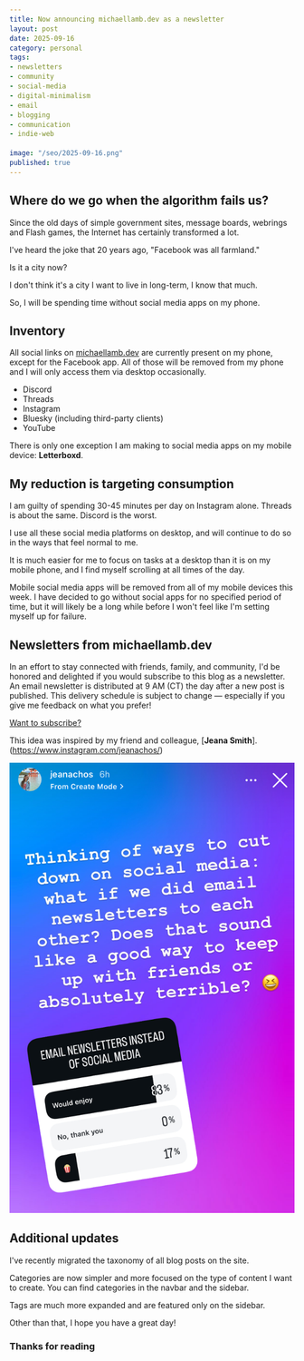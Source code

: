 ```yaml
---
title: Now announcing michaellamb.dev as a newsletter
layout: post
date: 2025-09-16
category: personal
tags:
- newsletters
- community
- social-media
- digital-minimalism
- email
- blogging 
- communication
- indie-web

image: "/seo/2025-09-16.png"
published: true
---
```


## Where do we go when the algorithm fails us?

Since the old days of simple government sites, message boards, webrings and Flash games, the Internet has certainly transformed a lot.

I've heard the joke that 20 years ago, "Facebook was all farmland."

Is it a city now? 

I don't think it's a city I want to live in long-term, I know that much. 

So, I will be spending time without social media apps on my phone.

## Inventory

All social links on [michaellamb.dev](https://michaellamb.dev) are currently present on my phone, except for the Facebook app. All of those will be removed from my phone and I will only access them via desktop occasionally. 

- Discord
- Threads
- Instagram
- Bluesky (including third-party clients)
- YouTube

There is only one exception I am making to social media apps on my mobile device: **Letterboxd**.

## My reduction is targeting consumption

I am guilty of spending 30-45 minutes per day on Instagram alone. Threads is about the same. Discord is the worst. 

I use all these social media platforms on desktop, and will continue to do so in the ways that feel normal to me.

It is much easier for me to focus on tasks at a desktop than it is on my mobile phone, and I find myself scrolling at all times of the day. 

Mobile social media apps will be removed from all of my mobile devices this week. I have decided to go without social apps for no specified period of time, but it will likely be a long while before I won't feel like I'm setting myself up for failure. 

## Newsletters from michaellamb.dev

In an effort to stay connected with friends, family, and community, I'd be honored and delighted if you would subscribe to this blog as a newsletter. An email newsletter is distributed at 9 AM (CT) the day after a new post is published. This delivery schedule is subject to change — especially if you give me feedback on what you prefer!

[Want to subscribe?](/newsletter/)

This idea was inspired by my friend and colleague, [**Jeana Smith**].(https://www.instagram.com/jeanachos/)

[![idea](/img/2025-09-16-newsletter-idea.jpeg)](https://www.instagram.com/jeanachos/)

## Additional updates

I've recently migrated the taxonomy of all blog posts on the site. 

Categories are now simpler and more focused on the type of content I want to create. You can find categories in the navbar and the sidebar.

Tags are much more expanded and are featured only on the sidebar.

Other than that, I hope you have a great day!

### Thanks for reading
